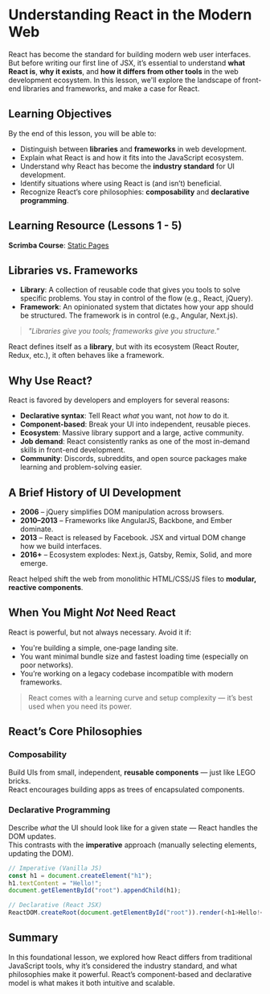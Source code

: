 # Understanding React in the Modern Web

React has become the standard for building modern web user interfaces. But before writing our first line of JSX, it’s essential to understand **what React is**, **why it exists**, and **how it differs from other tools** in the web development ecosystem. In this lesson, we'll explore the landscape of front-end libraries and frameworks, and make a case for React.

## Learning Objectives

By the end of this lesson, you will be able to:

- Distinguish between **libraries** and **frameworks** in web development.
- Explain what React is and how it fits into the JavaScript ecosystem.
- Understand why React has become the **industry standard** for UI development.
- Identify situations where using React is (and isn’t) beneficial.
- Recognize React’s core philosophies: **composability** and **declarative programming**.

## Learning Resource (Lessons 1 - 5)

**Scrimba Course**: [Static Pages](https://scrimba.com/learn-react-c0e/~044d)

## Libraries vs. Frameworks

- **Library**: A collection of reusable code that gives you tools to solve specific problems. You stay in control of the flow (e.g., React, jQuery).
- **Framework**: An opinionated system that dictates how your app should be structured. The framework is in control (e.g., Angular, Next.js).

> _"Libraries give you tools; frameworks give you structure."_

React defines itself as a **library**, but with its ecosystem (React Router, Redux, etc.), it often behaves like a framework.

## Why Use React?

React is favored by developers and employers for several reasons:

- **Declarative syntax**: Tell React _what_ you want, not _how_ to do it.
- **Component-based**: Break your UI into independent, reusable pieces.
- **Ecosystem**: Massive library support and a large, active community.
- **Job demand**: React consistently ranks as one of the most in-demand skills in front-end development.
- **Community**: Discords, subreddits, and open source packages make learning and problem-solving easier.

## A Brief History of UI Development

- **2006** – jQuery simplifies DOM manipulation across browsers.
- **2010–2013** – Frameworks like AngularJS, Backbone, and Ember dominate.
- **2013** – React is released by Facebook. JSX and virtual DOM change how we build interfaces.
- **2016+** – Ecosystem explodes: Next.js, Gatsby, Remix, Solid, and more emerge.

React helped shift the web from monolithic HTML/CSS/JS files to **modular, reactive components**.

## When You Might _Not_ Need React

React is powerful, but not always necessary. Avoid it if:

- You're building a simple, one-page landing site.
- You want minimal bundle size and fastest loading time (especially on poor networks).
- You’re working on a legacy codebase incompatible with modern frameworks.

> React comes with a learning curve and setup complexity — it’s best used when you need its power.

## React’s Core Philosophies

### Composability

Build UIs from small, independent, **reusable components** — just like LEGO bricks.  
React encourages building apps as trees of encapsulated components.

### Declarative Programming

Describe _what_ the UI should look like for a given state — React handles the DOM updates.  
This contrasts with the **imperative** approach (manually selecting elements, updating the DOM).

```js
// Imperative (Vanilla JS)
const h1 = document.createElement("h1");
h1.textContent = "Hello!";
document.getElementById("root").appendChild(h1);

// Declarative (React JSX)
ReactDOM.createRoot(document.getElementById("root")).render(<h1>Hello!</h1>);
```

## Summary

In this foundational lesson, we explored how React differs from traditional JavaScript tools, why it’s considered the industry standard, and what philosophies make it powerful. React’s component-based and declarative model is what makes it both intuitive and scalable.
